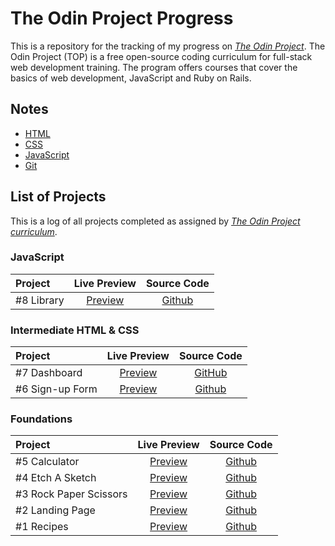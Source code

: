 # The Odin Project Progress

This is a repository for the tracking of my progress on [*The Odin Project*](https://www.theodinproject.com/dashboard). The Odin Project (TOP) is a free open-source coding curriculum for full-stack web development training. The program offers courses that cover the basics of web development, JavaScript and Ruby on Rails.

## Notes

- [HTML](HTML/html.md)
- [CSS](CSS/css.md)
- [JavaScript](JavaScript/javascript.md)
- [Git](git.md)

## List of Projects

This is a log of all projects completed as assigned by [*The Odin Project curriculum*](https://www.theodinproject.com/dashboard).

### JavaScript

| **Project** | **Live Preview** | **Source Code** |
| :------------ | :--------: | :---------: |
| #8 Library | [Preview](https://devvivan.github.io/odin-library/) | [Github](https://github.com/DevVivan/odin-library) |


### Intermediate HTML & CSS

| **Project** | **Live Preview** | **Source Code** |
| :------------ | :--------: | :---------: |
| #7 Dashboard | [Preview](https://devvivan.github.io/odin-dashboard/) | [GitHub](https://github.com/DevVivan/odin-dashboard)
| #6 Sign-up Form | [Preview](https://devvivan.github.io/odin-signup-form/) | [Github](https://github.com/DevVivan/odin-signup-form) |

### Foundations

| **Project** | **Live Preview** | **Source Code** |
| :------------ | :--------: | :---------: |
| #5 Calculator | [Preview](https://devvivan.github.io/odin-calculator/) | [Github](https://github.com/DevVivan/odin-calculator) |
| #4 Etch A Sketch | [Preview](https://devvivan.github.io/odin-etch-a-sketch/) | [Github](https://github.com/DevVivan/odin-etch-a-sketch) |
| #3 Rock Paper Scissors | [Preview](https://devvivan.github.io/odin-rock-paper-scissors/) | [Github](https://github.com/DevVivan/odin-rock-paper-scissors) |
| #2 Landing Page | [Preview](https://devvivan.github.io/odin-landing-page/) | [Github](https://github.com/DevVivan/odin-landing-page) |
| #1 Recipes | [Preview](https://devvivan.github.io/odin-recipes/) | [Github](https://github.com/DevVivan/odin-recipes) |

